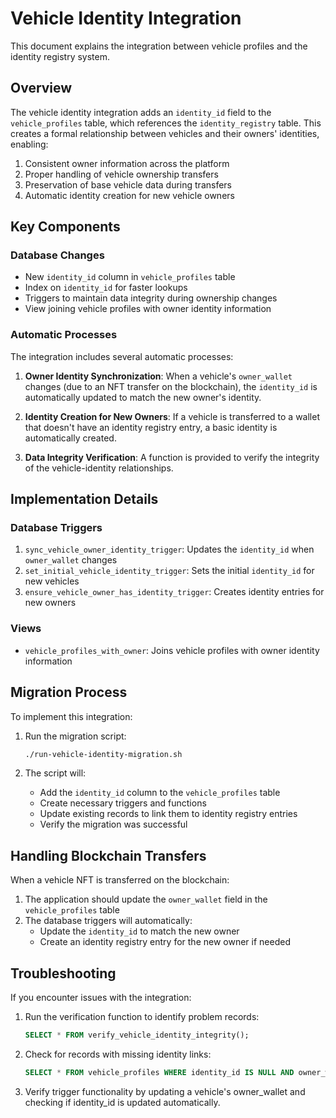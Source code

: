 # Vehicle Identity Integration

This document explains the integration between vehicle profiles and the identity registry system.

## Overview

The vehicle identity integration adds an `identity_id` field to the `vehicle_profiles` table, which references the `identity_registry` table. This creates a formal relationship between vehicles and their owners' identities, enabling:

1. Consistent owner information across the platform
2. Proper handling of vehicle ownership transfers
3. Preservation of base vehicle data during transfers
4. Automatic identity creation for new vehicle owners

## Key Components

### Database Changes

- New `identity_id` column in `vehicle_profiles` table
- Index on `identity_id` for faster lookups
- Triggers to maintain data integrity during ownership changes
- View joining vehicle profiles with owner identity information

### Automatic Processes

The integration includes several automatic processes:

1. **Owner Identity Synchronization**: When a vehicle's `owner_wallet` changes (due to an NFT transfer on the blockchain), the `identity_id` is automatically updated to match the new owner's identity.

2. **Identity Creation for New Owners**: If a vehicle is transferred to a wallet that doesn't have an identity registry entry, a basic identity is automatically created.

3. **Data Integrity Verification**: A function is provided to verify the integrity of the vehicle-identity relationships.

## Implementation Details

### Database Triggers

1. `sync_vehicle_owner_identity_trigger`: Updates the `identity_id` when `owner_wallet` changes
2. `set_initial_vehicle_identity_trigger`: Sets the initial `identity_id` for new vehicles
3. `ensure_vehicle_owner_has_identity_trigger`: Creates identity entries for new owners

### Views

- `vehicle_profiles_with_owner`: Joins vehicle profiles with owner identity information

## Migration Process

To implement this integration:

1. Run the migration script:
   ```bash
   ./run-vehicle-identity-migration.sh
   ```

2. The script will:
   - Add the `identity_id` column to the `vehicle_profiles` table
   - Create necessary triggers and functions
   - Update existing records to link them to identity registry entries
   - Verify the migration was successful

## Handling Blockchain Transfers

When a vehicle NFT is transferred on the blockchain:

1. The application should update the `owner_wallet` field in the `vehicle_profiles` table
2. The database triggers will automatically:
   - Update the `identity_id` to match the new owner
   - Create an identity registry entry for the new owner if needed

## Troubleshooting

If you encounter issues with the integration:

1. Run the verification function to identify problem records:
   ```sql
   SELECT * FROM verify_vehicle_identity_integrity();
   ```

2. Check for records with missing identity links:
   ```sql
   SELECT * FROM vehicle_profiles WHERE identity_id IS NULL AND owner_wallet IS NOT NULL;
   ```

3. Verify trigger functionality by updating a vehicle's owner_wallet and checking if identity_id is updated automatically.